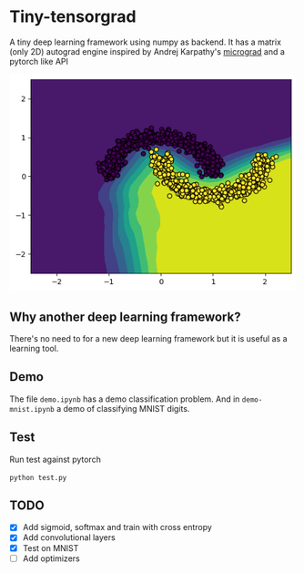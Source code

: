 # Tiny-tensorgrad

A tiny deep learning framework using numpy as backend. It has a matrix (only 2D)
autograd engine inspired by Andrej Karpathy's
[micrograd](https://github.com/karpathy/micrograd) and a pytorch like API

![Results of a simple classification problem](demo.png)

## Why another deep learning framework?

There's no need to for a new deep learning framework but it is useful as a
learning tool.

## Demo

The file `demo.ipynb` has a demo classification problem. And in
`demo-mnist.ipynb` a demo of classifying MNIST digits.

## Test

Run test against pytorch

`python test.py`

## TODO

- [x] Add sigmoid, softmax and train with cross entropy
- [x] Add convolutional layers
- [x] Test on MNIST
- [ ] Add optimizers